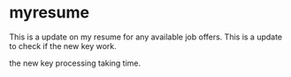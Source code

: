 # myresume
This is a update on my resume for any available job offers.
This is a update to check if the new key work.

the new key processing taking time.
